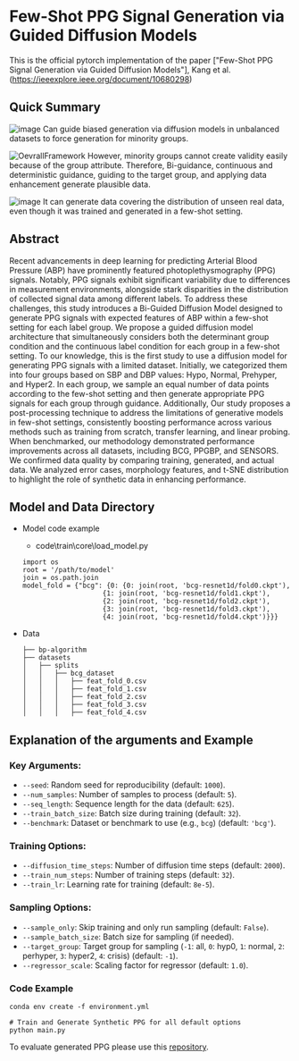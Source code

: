 # Few-Shot PPG Signal Generation via Guided Diffusion Models

This is the official pytorch implementation of the paper ["Few-Shot PPG Signal Generation via Guided Diffusion Models"], Kang et al.(https://ieeexplore.ieee.org/document/10680298)

## Quick Summary

![image](https://github.com/user-attachments/assets/a5f33682-04f3-4c07-a1b5-a2d593cd1914)
Can guide biased generation via diffusion models in unbalanced datasets to force generation for minority groups.

![OevrallFramework](https://github.com/user-attachments/assets/dac35b7c-00ba-4050-b8cf-3a501ae2b85f)
However, minority groups cannot create validity easily because of the group attribute. Therefore, Bi-guidance, continuous and deterministic guidance, guiding to the target group, and applying data enhancement generate plausible data.

![image](https://github.com/user-attachments/assets/a754732f-798b-4cc6-9248-4fa5bb720b84)
It can generate data covering the distribution of unseen real data, even though it was trained and generated in a few-shot setting.


## Abstract
Recent advancements in deep learning for predicting Arterial Blood Pressure (ABP) have prominently featured photoplethysmography (PPG) signals. Notably, PPG signals exhibit significant variability due to differences in measurement environments, alongside stark disparities in the distribution of collected signal data among different labels. To address these challenges, this study introduces a Bi-Guided Diffusion Model designed to generate PPG signals with expected features of ABP within a few-shot setting for each label group. We propose a guided diffusion model architecture that simultaneously considers both the determinant group condition and the continuous label condition for each group in a few-shot setting. To our knowledge, this is the first study to use a diffusion model for generating PPG signals with a limited dataset. Initially, we categorized them into four groups based on SBP and DBP values: Hypo, Normal, Prehyper, and Hyper2. In each group, we sample an equal number of data points according to the few-shot setting and then generate appropriate PPG signals for each group through guidance.
Additionally, Our study proposes a post-processing technique to address the limitations of generative models in few-shot settings, consistently boosting performance across various methods such as training from scratch, transfer learning, and linear probing. When benchmarked, our methodology demonstrated performance improvements across all datasets, including BCG, PPGBP, and SENSORS. We confirmed data quality by comparing training, generated, and actual data. We analyzed error cases, morphology features, and t-SNE distribution to highlight the role of synthetic data in enhancing performance.


## Model and Data Directory

- Model code example
    - code\train\core\load_model.py

    ```
    import os
    root = '/path/to/model'
    join = os.path.join
    model_fold = {"bcg": {0: {0: join(root, 'bcg-resnet1d/fold0.ckpt'),
                        {1: join(root, 'bcg-resnet1d/fold1.ckpt'),
                        {2: join(root, 'bcg-resnet1d/fold2.ckpt'),
                        {3: join(root, 'bcg-resnet1d/fold3.ckpt'),
                        {4: join(root, 'bcg-resnet1d/fold4.ckpt')}}}

    ```
- Data

    ```
    ├── bp-algorithm
    ├── datasets
    │   ├── splits
    │   │   ├── bcg_dataset
    │   │   │   ├── feat_fold_0.csv
    │   │   │   ├── feat_fold_1.csv
    │   │   │   ├── feat_fold_2.csv
    │   │   │   ├── feat_fold_3.csv
    │   │   │   ├── feat_fold_4.csv

    ```


## Explanation of the arguments and Example
### Key Arguments:

- `--seed`: Random seed for reproducibility (default: `1000`).
- `--num_samples`: Number of samples to process (default: `5`).
- `--seq_length`: Sequence length for the data (default: `625`).
- `--train_batch_size`: Batch size during training (default: `32`).
- `--benchmark`: Dataset or benchmark to use (e.g., `bcg`) (default: `'bcg'`).

### Training Options:

- `--diffusion_time_steps`: Number of diffusion time steps (default: `2000`).
- `--train_num_steps`: Number of training steps (default: `32`).
- `--train_lr`: Learning rate for training (default: `8e-5`).

### Sampling Options:

- `--sample_only`: Skip training and only run sampling (default: `False`).
- `--sample_batch_size`: Batch size for sampling (if needed).
- `--target_group`: Target group for sampling (`-1`: all, `0`: hyp0, `1`: normal, `2`: perhyper, `3`: hyper2, `4`: crisis) (default: `-1`).
- `--regressor_scale`: Scaling factor for regressor (default: `1.0`).

### Code Example
```
conda env create -f environment.yml

# Train and Generate Synthetic PPG for all default options
python main.py

```
To evaluate generated PPG
please use this [repository](https://github.com/inventec-ai-center/bp-benchmark).



